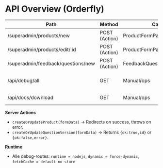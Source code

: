 # API Overview (Orderfly)

| Path | Method | Caller | Handler | DB | Response |
|---|---|---|---|---|---|
| /superadmin/products/new | POST (Action) | ProductFormPage | createOrUpdateProduct | products | Redirect |
| /superadmin/products/edit/:id | POST (Action) | ProductFormPage | createOrUpdateProduct | products | Redirect |
| /superadmin/feedback/questions/new | POST (Action) | FeedbackQuestionVersionForm | createOrUpdateQuestionVersion | feedbackQuestionsVersion | Redirect |
| /api/debug/all | GET | Manual/ops | route.ts | settings/*, cms/*, etc. | { ok, data, timestamp } |
| /api/docs/download | GET | Manual/ops | route.ts | - | File download |

**Server Actions**
- `createOrUpdateProduct(formData)` → Redirects on success, throws on error.
- `createOrUpdateQuestionVersion(formData)` → Returns `{ok:true,id}` or `{ok:false,error}`.

**Runtime**
- Alle debug-routes: `runtime = nodejs`, `dynamic = force-dynamic`, `fetchCache = default-no-store`
